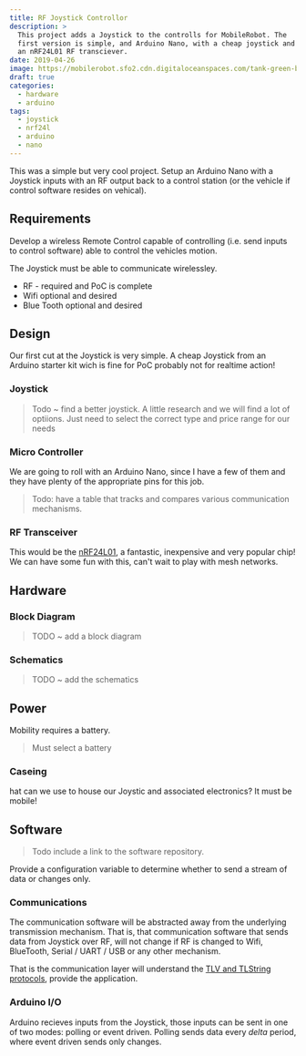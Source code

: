 ```yaml
---
title: RF Joystick Controllor 
description: >
  This project adds a Joystick to the controlls for MobileRobot. The
  first version is simple, and Arduino Nano, with a cheap joystick and
  an nRF24L01 RF transciever.
date: 2019-04-26
image: https://mobilerobot.sfo2.cdn.digitaloceanspaces.com/tank-green-blue.png
draft: true
categories:
  - hardware
  - arduino
tags: 
  - joystick
  - nrf24l
  - arduino
  - nano
---
```


This was a simple but very cool project.  Setup an Arduino Nano with a
Joystick inputs with an RF output back to a control station (or the
vehicle if control software resides on vehical).

## Requirements

Develop a wireless Remote Control capable of controlling (i.e. send
inputs to control software) able to control the vehicles motion. 

The Joystick must be able to communicate wirelessley. 

- RF - required and PoC is complete
- Wifi optional and desired
- Blue Tooth optional and desired

## Design

Our first cut at the Joystick is very simple.  A cheap Joystick from
an Arduino starter kit wich is fine for PoC probably not for realtime
action! 

### Joystick


> Todo ~ find a better joystick. A little research and we will find a
> lot of optiions.  Just need to select the correct type and price
> range for our needs

### Micro Controller

We are going to roll with an Arduino Nano, since I have a few of them
and they have plenty of the appropriate pins for this job.  

> Todo: have a table that tracks and compares various communication
> mechanisms. 

### RF Transceiver

This would be the [nRF24L01](notes/nrf24), a fantastic, inexpensive
and very popular chip!  We can have some fun with this, can't wait to
play with mesh networks.

## Hardware

### Block Diagram

> TODO ~ add a block diagram

### Schematics

> TODO ~ add the schematics


## Power

Mobility requires a battery.

> Must select a battery

### Caseing

hat can we use to house our Joystic and associated electronics?  It
must be mobile!

## Software 

> Todo include a link to the software repository.  

Provide a configuration variable to determine whether to send a stream
of data or changes only.

### Communications

The communication software will be abstracted away from the
underlying transmission mechanism.  That is, that communication
software that sends data from Joystick over RF, will not change if RF
is changed to Wifi, BlueTooth,  Serial / UART / USB or any other
mechanism. 

That is the communication layer will understand the [TLV and TLString
protocols](/projects/tlv), provide the application. 

### Arduino I/O

Arduino recieves inputs from the Joystick, those inputs can be sent in
one of two modes: polling or event driven.  Polling sends data every
_delta_ period, where event driven sends only changes.



